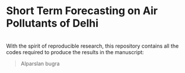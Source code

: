 # Short Term Forecasting on Air Pollutants of Delhi
<br>
With the spirit of reproducible research, this repository contains all the codes required to produce the results in the manuscript:

> Alparslan
> bugra
